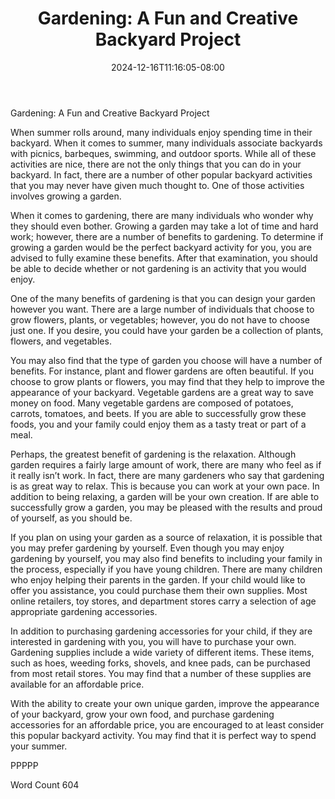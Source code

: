 ﻿---
title: "Gardening: A Fun and Creative Backyard Project"
date: 2024-12-16T11:16:05-08:00
description: "Backyard Activities Tips for Web Success"
featured_image: "/images/Backyard Activities.jpg"
tags: ["Backyard Activities"]
---

Gardening: A Fun and Creative Backyard Project

When summer rolls around, many individuals enjoy spending time in their backyard. When it comes to summer, many individuals associate backyards with picnics, barbeques, swimming, and outdoor sports. While all of these activities are nice, there are not the only things that you can do in your backyard.  In fact, there are a number of other popular backyard activities that you may never have given much thought to.  One of those activities involves growing a garden.  

When it comes to gardening, there are many individuals who wonder why they should even bother. Growing a garden may take a lot of time and hard work; however, there are a number of benefits to gardening. To determine if growing a garden would be the perfect backyard activity for you, you are advised to fully examine these benefits. After that examination, you should be able to decide whether or not gardening is an activity that you would enjoy.

One of the many benefits of gardening is that you can design your garden however you want. There are a large number of individuals that choose to grow flowers, plants, or vegetables; however, you do not have to choose just one.  If you desire, you could have your garden be a collection of plants, flowers, and vegetables.

You may also find that the type of garden you choose will have a number of benefits.  For instance, plant and flower gardens are often beautiful. If you choose to grow plants or flowers, you may find that they help to improve the appearance of your backyard.  Vegetable gardens are a great way to save money on food. Many vegetable gardens are composed of potatoes, carrots, tomatoes, and beets.  If you are able to successfully grow these foods, you and your family could enjoy them as a tasty treat or part of a meal. 
 
Perhaps, the greatest benefit of gardening is the relaxation. Although garden requires a fairly large amount of work, there are many who feel as if it really isn’t work.  In fact, there are many gardeners who say that gardening is as great way to relax. This is because you can work at your own pace.  In addition to being relaxing, a garden will be your own creation.  If are able to successfully grow a garden, you may be pleased with the results and proud of yourself, as you should be.

If you plan on using your garden as a source of relaxation, it is possible that you may prefer gardening by yourself.  Even though you may enjoy gardening by yourself, you may also find benefits to including your family in the process, especially if you have young children.  There are many children who enjoy helping their parents in the garden.  If your child would like to offer you assistance, you could purchase them their own supplies.  Most online retailers, toy stores, and department stores carry a selection of age appropriate gardening accessories.  

In addition to purchasing gardening accessories for your child, if they are interested in gardening with you, you will have to purchase your own.  Gardening supplies include a wide variety of different items. These items, such as hoes, weeding forks, shovels, and knee pads, can be purchased from most retail stores.  You may find that a number of these supplies are available for an affordable price.  

With the ability to create your own unique garden, improve the appearance of your backyard, grow your own food, and purchase gardening accessories for an affordable price, you are encouraged to at least consider this popular backyard activity.  You may find that it is perfect way to spend your summer.

PPPPP

Word Count 604

